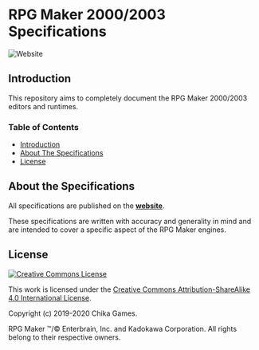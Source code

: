 # RPG Maker 2000/2003 Specifications
![Website](https://img.shields.io/website?down_color=lightgrey&down_message=offline&style=for-the-badge&up_color=blue&up_message=online&url=https%3A%2F%2Fchika-games.github.io%2FRPG-Maker-Specifications%2F)

## Introduction
This repository aims to completely document the RPG Maker 2000/2003 editors and runtimes.

### Table of Contents
* [Introduction](#introduction)
* [About The Specifications](#about-the-specifications)
* [License](#license)

## About the Specifications
All specifications are published on the [**website**](https://chika-games.github.io/RPG-Maker-Specifications/).

These specifications are written with accuracy and generality in mind and are intended to cover a specific aspect of the RPG Maker engines.

## License
[![Creative Commons License](https://i.creativecommons.org/l/by-sa/4.0/88x31.png)](http://creativecommons.org/licenses/by-sa/4.0/)

This work is licensed under the [Creative Commons Attribution-ShareAlike 4.0 International License](http://creativecommons.org/licenses/by-sa/4.0/).

Copyright (c) 2019-2020 Chika Games.

RPG Maker &#8482;/&#169; Enterbrain, Inc. and Kadokawa Corporation. All rights belong to their respective owners.
